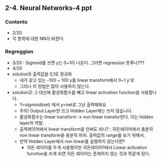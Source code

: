 ## 2-4. Neural Networks-4 ppt
### Contents
- 2/20
- 각 항목에 대한 NN이 바뀐다. 

### Regreggion
- 3/20 : Sigmoid를 쓰면 y는 0~1이 나온다. 그러면 regression 못푸나???
- 4/20
- solution1) 출력값을 0,1로 정규화 
  - 내가 갖고 있는 -100 ~ 100 y를 linear transform해서 0~1 y’로 
  - 그러나 이 방법은 많이 사용하지 않는다. 
- solution2) 그 대신에 활성화함수를 빼고 linear activation function을 사용합니다. 
  - Y=sigmoid(net) 에서 y=net로 그냥 출력해봐요 
  - 주의! Output Layer만 쓰고 Hidden Layer에는 쓰지 않습니다. 
  - 활성화함수는 linear transform -> non linear transfor한다. 이는 hidden layer의 역할. 
  - 출력레이어에서 linear transform을 안써도 되나? : 히든레이어에서 충분히 non linear transform을 충분히 하자. 출력값의 range를 보기 위해서. 
  - 만약 Hidden Layer에서 non linear를 실행하지 않는다면? 
    - 히든 레이어를 두개 사용했지만 히든레이어1에서 Linear activation function을 쓰게 되면 히든 레이어는 존재하지 않는 것과 똑같게 된다. 
